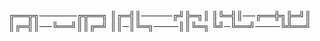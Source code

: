 ╔══╦╗──────╔╦══╗
║╔═╣║─────╔╝╠═╗║
║╚═╣║──╔══╬╗╠═╝║
║╔═╣║──╚══╝║║╔═╝
║║─║╚═╗────║║╚═╗
╚╝─╚══╝────╚╩══╝
